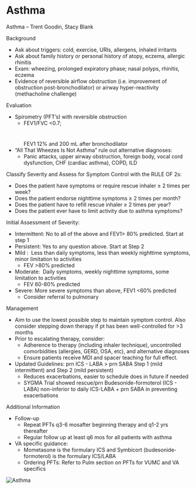 # Asthma
 
Asthma – Trent Goodin, Stacy Blank

Background

-   Ask about triggers: cold, exercise, URIs, allergens, inhaled
    irritants
-   Ask about family history or personal history of atopy, eczema,
    allergic rhinitis
-   Exam: wheezing, prolonged expiratory phase; nasal polyps, rhinitis,
    eczema
-   Evidence of reversible airflow obstruction (i.e. improvement of
    obstruction post-bronchodilator) or airway hyper-reactivity
    (methacholine challenge)

Evaluation

-   Spirometry (PFT’s) with reversible obstruction
    -   FEV1/FVC \<0.7;
        #
        FEV1 12% and 200 mL after bronchodilator
-   “All That Wheezes Is Not Asthma” rule out alternative diagnoses:
    -   Panic attacks, upper airway obstruction, foreign body, vocal
        cord dysfunction, CHF (cardiac asthma), COPD, ILD

Classify Severity and Assess for Symptom Control with the RULE OF 2s:

-   Does the patient have symptoms or require rescue inhaler
    ≥
    2 times per week?
-   Does the patient endorse nighttime symptoms
    ≥
    2 times per month?
-   Does the patient have to refill rescue inhaler
    ≥
    2 times per year?
-   Does the patient ever have to limit activity due to asthma symptoms?

Initial Assessment of Severity:

-   Intermittent: No to all of the above and FEV1> 80% predicted. Start
    at step 1
-   Persistent: Yes to any question above. Start at Step 2
-   Mild
    :  Less than daily symptoms, less than weekly nighttime symptoms,
    minor limitation to activities
    -   FEV
        \>80% predicted
-   Moderate:  Daily symptoms, weekly nighttime symptoms, some
    limitation to activities
    -   FEV
        60-80% predicted
-   Severe: More severe symptoms than above, FEV1 \<60% predicted
    -   Consider
        referral to pulmonary

Management

-   Aim to use the lowest possible step to maintain symptom control.
    Also consider stepping down therapy if pt has been well-controlled
    for >3 months
-   Prior to escalating therapy, consider:
    -   Adherence to therapy (including inhaler technique), uncontrolled
        comorbidities (allergies, GERD, OSA, etc), and alternative
        diagnoses
    -   Ensure patients receive MDI and spacer teaching for full effect.
-   Updated Guidelines: prn ICS - LABA > prn SABA Step 1 (mild
    intermittent) and Step 2 (mild persistent)
    -   Reduces exacerbations, easier to schedule does in future if
        needed
    -   SYGMA Trial showed rescue/prn Budesonide-formoterol (ICS - LABA)
        non-inferior to daily ICS-LABA + prn SABA in preventing
        exacerbations

Additional Information

-   Follow-up
    -   Repeat
        PFTs q3-6 mosafter beginning therapy and q1-2 yrs thereafter
    -   Regular follow up at least q6 mos for all patients with asthma
-   VA specific guidance:
    -   Mometasone
        is the formulary ICS and Symbicort (budesonide-formoterol) is
        the formulary ICS/LABA
    -   Ordering
        PFTs: Refer to Pulm section on PFTs for VUMC and VA specifics

<img src="/sites/default/files/inline-images/Asthma.png" data-entity-type="file" data-entity-uuid="f657a07a-26a7-49a4-8f74-4b4bac5b73a7" alt="Asthma" />
